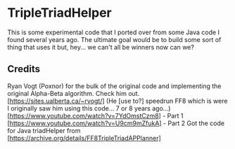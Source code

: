 # TripleTriadHelper
This is some experimental code that I ported over from some Java code I found several years ago. The ultimate goal would be to build some sort of thing that uses it but, hey... we can't all be winners now can we?

## Credits
Ryan Vogt (Poxnor) for the bulk of the original code and implementing the original Alpha-Beta algorithm.
Check him out.
[https://sites.ualberta.ca/~rvogt/]
(He [use to?] speedrun FF8 which is were I originally saw him using this code... 7 or 8 years ago...)
[https://www.youtube.com/watch?v=7YdOmstCzm8] - Part 1
[https://www.youtube.com/watch?v=U9cm9mZfukA] - Part 2
Got the code for Java triadHelper from
[https://archive.org/details/FF8TripleTriadAPPlanner]

